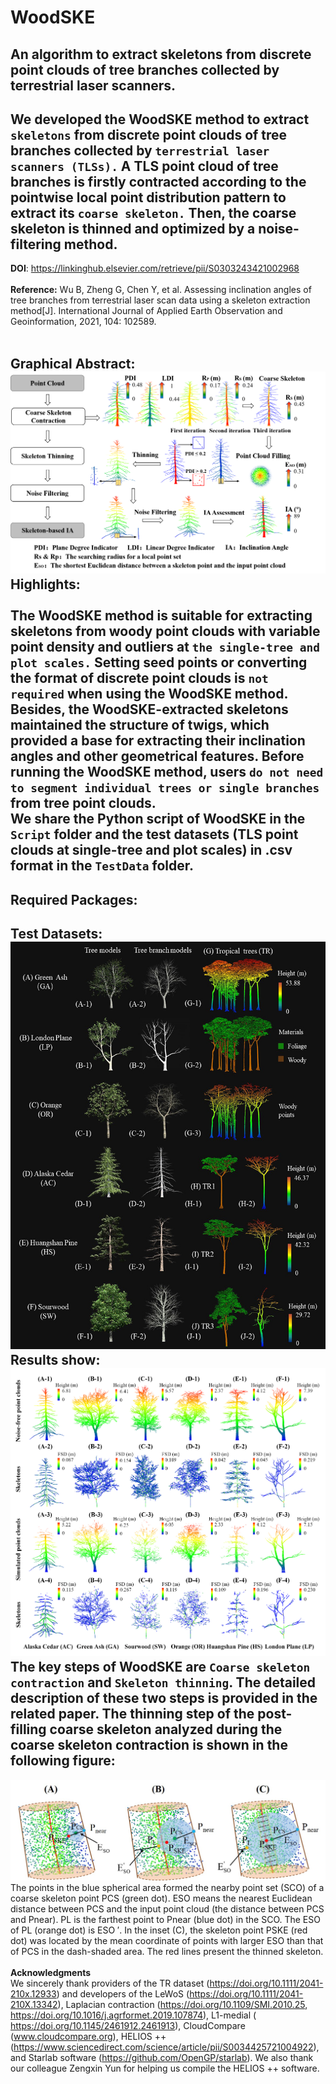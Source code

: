 # WoodSKE
**An algorithm to extract skeletons from discrete point clouds of tree branches collected by terrestrial laser scanners.**<br>
--
We developed the WoodSKE method to extract `skeletons` from discrete point clouds of tree branches collected by `terrestrial laser scanners (TLSs).` A TLS point cloud of tree branches is firstly contracted according to the pointwise local point distribution pattern to extract its `coarse skeleton.` Then, the coarse skeleton is thinned and optimized by a noise-filtering method.<br>
--
**DOI**:
https://linkinghub.elsevier.com/retrieve/pii/S0303243421002968<br><br>
**Reference:** Wu B, Zheng G, Chen Y, et al. Assessing inclination angles of tree branches from terrestrial laser scan data using a skeleton extraction method[J]. International Journal of Applied Earth Observation and Geoinformation, 2021, 104: 102589.<br><br>

**Graphical Abstract:**<br> 
![Graphical Abstract](PNG/GraphicAbstract.png)
**Highlights:**<br> <br>
The WoodSKE method is suitable for extracting skeletons from woody point clouds with variable point density and outliers at `the single-tree and plot scales.` Setting seed points or converting the format of discrete point clouds is `not required` when using the WoodSKE method. Besides, the WoodSKE-extracted skeletons maintained the structure of twigs, which provided a base for extracting their inclination angles and other geometrical features. Before running the WoodSKE method, users `do not need to segment individual trees or single branches` from tree point clouds.<br> 
We share the Python script of WoodSKE in the `Script` folder and the test datasets (TLS point clouds at single-tree and plot scales) in .csv format in the `TestData` folder.<br> <be>
--
**Required Packages:**<br> 
--

**Test Datasets:**<br> 
![Test datasets](PNG/Models-ALL.jpg)
<be> **Results show:**<br> 
![Skeleton extraction](PNG/FSD.jpg)
The key steps of WoodSKE are `Coarse skeleton contraction` and `Skeleton thinning`.<be> The detailed description of these two steps is provided in the related paper. The thinning step of the post-filling coarse skeleton analyzed during the coarse skeleton contraction is shown in the following figure:<br>
--
![Skeleton extraction](PNG/Thin.jpg)
The points in the blue spherical area formed the nearby point set (SCO) of a coarse skeleton point PCS (green dot). ESO means the nearest Euclidean distance between PCS and the input point cloud (the distance between PCS and Pnear). PL is the farthest point to Pnear (blue dot) in the SCO. The ESO of PL (orange dot) is ESO ′. In the inset (C), the skeleton point PSKE (red dot) was located by the mean coordinate of points with larger ESO than that of PCS in the dash-shaded area. The red lines present the thinned skeleton.<br><br>
**Acknowledgments**<br> 
We sincerely thank providers of the TR dataset (https://doi.org/10.1111/2041-210x.12933) and developers of the LeWoS (https://doi.org/10.1111/2041-210X.13342), Laplacian contraction (https://doi.org/10.1109/SMI.2010.25, https://doi.org/10.1016/j.agrformet.2019.107874), L1-medial ( https://doi.org/10.1145/2461912.2461913), CloudCompare (www.cloudcompare.org), HELIOS ++ (https://www.sciencedirect.com/science/article/pii/S0034425721004922), and Starlab software (https://github.com/OpenGP/starlab). We also thank our colleague Zengxin Yun for helping us compile the HELIOS ++ software.





